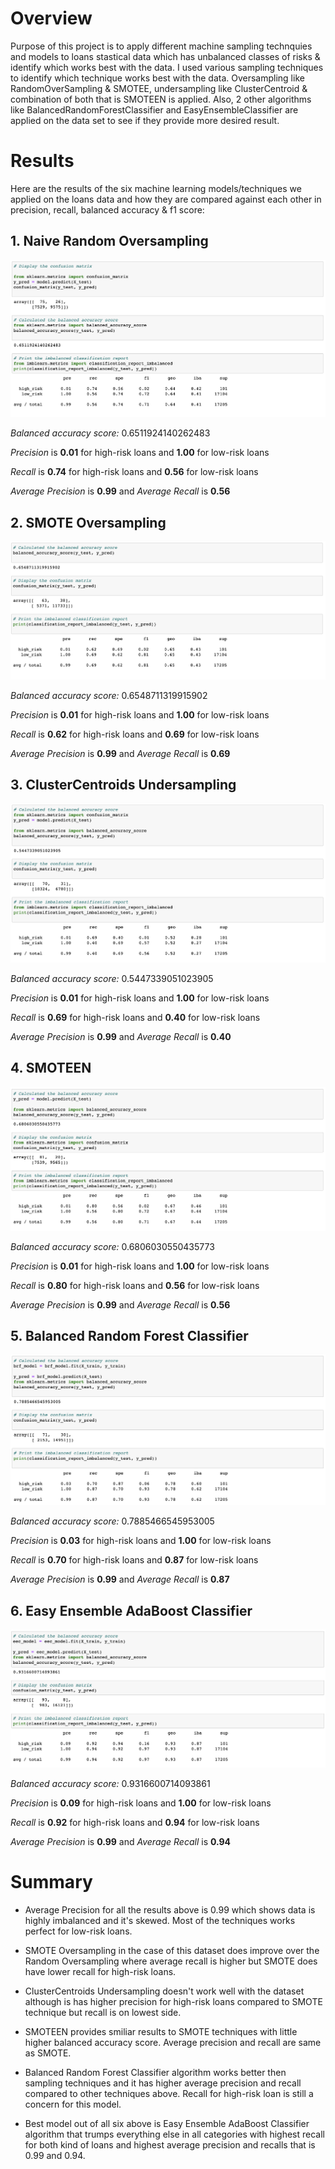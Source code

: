 # Overview

Purpose of this project is to apply different machine sampling technquies and models to loans stastical data which has unbalanced classes of risks & identify which works best with the data. I used various sampling techniques to identify which technique works best with the data. Oversampling like RandomOverSampling & SMOTEE, undersampling like ClusterCentroid & combination of both that is SMOTEEN is applied. Also, 2 other algorithms like BalancedRandomForestClassifier and EasyEnsembleClassifier are applied on the data set to see if they provide more desired result.

# Results

Here are the results of the six machine learning models/techniques we applied on the loans data and how they are compared against each other in precision, recall, balanced accuracy & f1 score:

## 1. Naive Random Oversampling

![balance accuracy](https://github.com/hemalis/credit_risk_analysis/blob/main/images/RandomSampling.png?raw=true)

_Balanced accuracy score:_ 0.6511924140262483

_Precision_ is **0.01** for high-risk loans and **1.00** for low-risk loans

_Recall_ is **0.74** for high-risk loans and **0.56** for low-risk loans

_Average Precision_ is **0.99** and _Average Recall_ is **0.56**

## 2. SMOTE Oversampling

![smote](https://github.com/hemalis/credit_risk_analysis/blob/main/images/SMOTE.png?raw=true)

_Balanced accuracy score:_ 0.6548711319915902

_Precision_ is **0.01** for high-risk loans and **1.00** for low-risk loans

_Recall_ is **0.62** for high-risk loans and **0.69** for low-risk loans

_Average Precision_ is **0.99** and _Average Recall_ is **0.69**

## 3. ClusterCentroids Undersampling

![under](https://github.com/hemalis/credit_risk_analysis/blob/main/images/Undersampling.png?raw=true)

_Balanced accuracy score:_ 0.5447339051023905

_Precision_ is **0.01** for high-risk loans and **1.00** for low-risk loans

_Recall_ is **0.69** for high-risk loans and **0.40** for low-risk loans

_Average Precision_ is **0.99** and _Average Recall_ is **0.40**

## 4. SMOTEEN

![SMOTEEN](https://github.com/hemalis/credit_risk_analysis/blob/main/images/SMOTEEN.png?raw=true)

_Balanced accuracy score:_ 0.6806030550435773

_Precision_ is **0.01** for high-risk loans and **1.00** for low-risk loans

_Recall_ is **0.80** for high-risk loans and **0.56** for low-risk loans

_Average Precision_ is **0.99** and _Average Recall_ is **0.56**

## 5. Balanced Random Forest Classifier

![BRF](https://github.com/hemalis/credit_risk_analysis/blob/main/images/BRF.png?raw=true)

_Balanced accuracy score:_ 0.7885466545953005

_Precision_ is **0.03** for high-risk loans and **1.00** for low-risk loans

_Recall_ is **0.70** for high-risk loans and **0.87** for low-risk loans

_Average Precision_ is **0.99** and _Average Recall_ is **0.87**

## 6. Easy Ensemble AdaBoost Classifier

![EasyEnsemble](https://github.com/hemalis/credit_risk_analysis/blob/main/images/EasyEnsemble.png?raw=true)

_Balanced accuracy score:_ 0.9316600714093861

_Precision_ is **0.09** for high-risk loans and **1.00** for low-risk loans

_Recall_ is **0.92** for high-risk loans and **0.94** for low-risk loans

_Average Precision_ is **0.99** and _Average Recall_ is **0.94**

# Summary

- Average Precision for all the results above is 0.99 which shows data is highly imbalanced and it's skewed. Most of the techniques works perfect for low-risk loans.

- SMOTE Oversampling in the case of this dataset does improve over the Random Oversampling where average recall is higher but SMOTE does have lower recall for high-risk loans.

- ClusterCentroids Undersampling doesn't work well with the dataset although is has higher precision for high-risk loans compared to SMOTE technique but recall is on lowest side.

- SMOTEEN provides smiliar results to SMOTE techniques with little higher balanced accuracy score. Average precision and recall are same as SMOTE.

- Balanced Random Forest Classifier algorithm works better then sampling techniques and it has higher average precision and recall compared to other techniques above. Recall for high-risk loan is still a concern for this model.

- Best model out of all six above is Easy Ensemble AdaBoost Classifier algorithm that trumps everything else in all categories with highest recall for both kind of loans and highest average precision and recalls that is 0.99 and 0.94.
